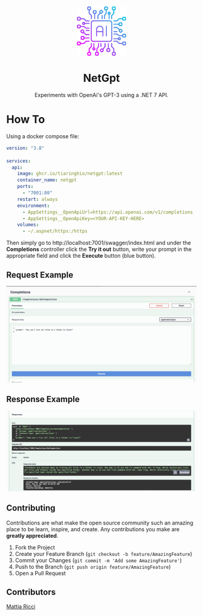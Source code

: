 <!-- PROJECT LOGO -->
  <br />
    <p align="center">
    <img src="NetGpt.Api/Resources/chip.png" alt="Logo" width="130" height="130">
  </a>
  <h1 align="center">NetGpt</h1>
  <p align="center">
    Experiments with OpenAi's GPT-3 using a .NET 7 API.
  </p>


# How To

Using a docker compose file:

``` YAML
version: "3.8"

services:
  api:
    image: ghcr.io/tiaringhio/netgpt:latest
    container_name: netgpt
    ports:
      - "7001:80"
    restart: always
    environment:
      - AppSettings__OpenApiUrl=https://api.openai.com/v1/completions
      - AppSettings__OpenApiKey=<YOUR-API-KEY-HERE>
    volumes:
      - ~/.aspnet/https:/https
```

Then simply go to http://localhost:7001/swagger/index.html and under the **Completions** controller click the **Try it out** button, write your prompt in the appropriate field and click the **Execute** button (blue button).

## Request Example

<p align="center">
<img src="NetGpt.api/Resources/request_example.jpg" alt="Request Example">

## Response Example

<p align="center">
<img src="NetGpt.api/Resources/response_example.jpg" alt="Request Example">

## Contributing

Contributions are what make the open source community such an amazing place to be learn, inspire, and create. Any contributions you make are **greatly appreciated**.

1. Fork the Project
2. Create your Feature Branch (`git checkout -b feature/AmazingFeature`)
3. Commit your Changes (`git commit -m 'Add some AmazingFeature'`)
4. Push to the Branch (`git push origin feature/AmazingFeature`)
5. Open a Pull Request

## Contributors

[Mattia Ricci](https://github.com/tiaringhio)